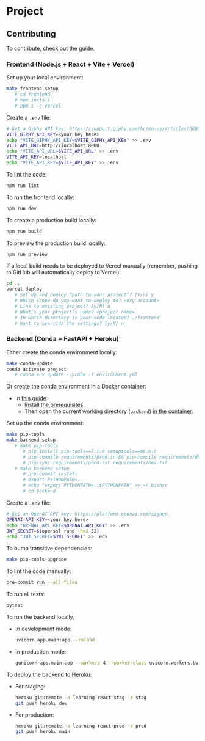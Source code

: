 # Project

## Contributing

To contribute, check out the [guide](./CONTRIBUTING.md).

### Frontend (Node.js + React + Vite + Vercel)

Set up your local environment:

   ```bash
   make frontend-setup
      # cd frontend
      # npm install
      # npm i -g vercel
   ```

Create a `.env` file:

   ```bash
   # Get a Giphy API key: https://support.giphy.com/hc/en-us/articles/360020283431-Request-A-GIPHY-API-Key
   VITE_GIPHY_API_KEY=<your key here>
   echo "VITE_GIPHY_API_KEY=$VITE_GIPHY_API_KEY" >> .env
   VITE_API_URL=http://localhost:8000
   echo "VITE_API_URL=$VITE_API_URL" >> .env
   VITE_API_KEY=localhost
   echo "VITE_API_KEY=$VITE_API_KEY" >> .env
   ```

To lint the code:

   ```bash
   npm run lint
   ```

To run the frontend locally:

   ```bash
   npm run dev
   ```

To create a production build locally:

   ```bash
   npm run build
   ```

To preview the production build locally:

   ```bash
   npm run preview
   ```

If a local build needs to be deployed to Vercel manually (remember, pushing to GitHub will automatically deploy to Vercel):

   ```bash
   cd ..
   vercel deploy
      # Set up and deploy “path to your project”? [Y/n] y
      # Which scope do you want to deploy to? <org account>
      # Link to existing project? [y/N] n
      # What’s your project’s name? <project name>
      # In which directory is your code located? ./frontend
      # Want to override the settings? [y/N] n
   ```

### Backend (Conda + FastAPI + Heroku)

Either create the conda environment locally:

   ```bash
   make conda-update
   conda activate project
      # conda env update --prune -f environment.yml
   ```

Or create the conda environment in a Docker container:

- In [this guide](https://code.visualstudio.com/docs/devcontainers/containers#_getting-started):
  - [Install the prerequisites](https://code.visualstudio.com/docs/devcontainers/containers#_getting-started).
  - Then open the current working directory (`backend`) [in the container](https://code.visualstudio.com/docs/devcontainers/containers#_quick-start-open-an-existing-folder-in-a-container).

Set up the conda environment:

   ```bash
   make pip-tools
   make backend-setup
      # make pip-tools
         # pip install pip-tools==7.1.0 setuptools==68.0.0
         # pip-compile requirements/prod.in && pip-compile requirements/dev.in
         # pip-sync requirements/prod.txt requirements/dev.txt
      # make backend-setup
         # pre-commit install
         # export PYTHONPATH=.
         # echo "export PYTHONPATH=.:$PYTHONPATH" >> ~/.bashrc
         # cd backend
   ```

Create a `.env` file:

   ```bash
   # Get an OpenAI API key: https://platform.openai.com/signup
   OPENAI_API_KEY=<your key here>
   echo "OPENAI_API_KEY=$OPENAI_API_KEY" >> .env
   JWT_SECRET=$(openssl rand -hex 32)
   echo "JWT_SECRET=$JWT_SECRET" >> .env
   ```

To bump transitive dependencies:

   ```bash
   make pip-tools-upgrade
   ```

To lint the code manually:

   ```bash
   pre-commit run --all-files
   ```

To run all tests:

   ```bash
   pytest
   ```

To run the backend locally,

- In development mode:

   ```bash
   uvicorn app.main:app --reload
   ```

- In production mode:

   ```bash
   gunicorn app.main:app --workers 4 --worker-class uvicorn.workers.UvicornWorker --bind 0.0.0.0
   ```

To deploy the backend to Heroku:

- For staging:

   ```bash
   heroku git:remote -a learning-react-stag -r stag
   git push heroku dev
   ```

- For production:

   ```bash
   heroku git:remote -a learning-react-prod -r prod
   git push heroku main
   ```
